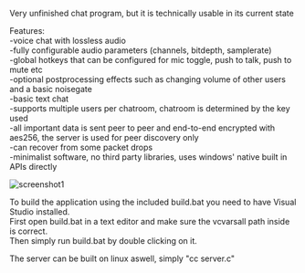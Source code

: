 Very unfinished chat program, but it is technically usable in its current state  
  
Features:  
-voice chat with lossless audio  
-fully configurable audio parameters (channels, bitdepth, samplerate)  
-global hotkeys that can be configured for mic toggle, push to talk, push to mute etc  
-optional postprocessing effects such as changing volume of other users and a basic noisegate  
-basic text chat  
-supports multiple users per chatroom, chatroom is determined by the key used  
-all important data is sent peer to peer and end-to-end encrypted with aes256, the server is used for peer discovery only  
-can recover from some packet drops  
-minimalist software, no third party libraries, uses windows' native built in APIs directly  
  
![screenshot1](https://cdn.discordapp.com/attachments/852088618594992159/852091479790190603/unknown.png)  
  
To build the application using the included build.bat you need to have Visual Studio installed.  
First open build.bat in a text editor and make sure the vcvarsall path inside is correct.  
Then simply run build.bat by double clicking on it.  
  
The server can be built on linux aswell, simply "cc server.c"  
